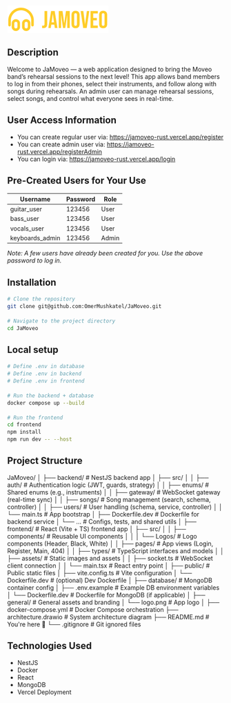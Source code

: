 ![Logo](https://github.com/OmerMushkatel/JaMoveo/blob/main/general/logo.png?raw=true)

## Description

Welcome to JaMoveo — a web application designed to bring the Moveo band’s rehearsal sessions to the next level!
This app allows band members to log in from their phones, select their instruments, and follow along with songs during rehearsals. An admin user can manage rehearsal sessions, select songs, and control what everyone sees in real-time.

## User Access Information

- You can create regular user via: https://jamoveo-rust.vercel.app/register
- You can create admin user via: https://jamoveo-rust.vercel.app/registerAdmin
- You can login via: https://jamoveo-rust.vercel.app/login

## Pre-Created Users for Your Use

| Username        | Password | Role  |
| --------------- | -------- | ----- |
| guitar_user     | 123456   | User  |
| bass_user       | 123456   | User  |
| vocals_user     | 123456   | User  |
| keyboards_admin | 123456   | Admin |

_Note: A few users have already been created for you. Use the above password to log in._

## Installation

```bash
# Clone the repository
git clone git@github.com:OmerMushkatel/JaMoveo.git

# Navigate to the project directory
cd JaMoveo
```

## Local setup

```bash
# Define .env in database
# Define .env in backend
# Define .env in frontend

# Run the backend + database
docker compose up --build

# Run the frontend
cd frontend
npm install
npm run dev -- --host
```

## Project Structure
JaMoveo/
│
├── backend/                   # NestJS backend app
│   ├── src/
│   │   ├── auth/              # Authentication logic (JWT, guards, strategy)
│   │   ├── enums/             # Shared enums (e.g., instruments)
│   │   ├── gateway/           # WebSocket gateway (real-time sync)
│   │   ├── songs/             # Song management (search, schema, controller)
│   │   ├── users/             # User handling (schema, service, controller)
│   │   └── main.ts            # App bootstrap
│   ├── Dockerfile.dev         # Dockerfile for backend service
│   └── ...                    # Configs, tests, and shared utils
│
├── frontend/                  # React (Vite + TS) frontend app
│   ├── src/
│   │   ├── components/        # Reusable UI components
│   │   │   └── Logos/         # Logo components (Header, Black, White)
│   │   ├── pages/             # App views (Login, Register, Main, 404)
│   │   ├── types/             # TypeScript interfaces and models
│   │   ├── assets/            # Static images and assets
│   │   ├── socket.ts          # WebSocket client connection
│   │   └── main.tsx           # React entry point
│   ├── public/                # Public static files
│   ├── vite.config.ts         # Vite configuration
│   └── Dockerfile.dev         # (optional) Dev Dockerfile
│
├── database/                  # MongoDB container config
│   ├── .env.example           # Example DB environment variables
│   └── Dockerfile.dev         # Dockerfile for MongoDB (if applicable)
│
├── general/                   # General assets and branding
│   └── logo.png               # App logo
│
├── docker-compose.yml         # Docker Compose orchestration
├── architecture.drawio        # System architecture diagram
├── README.md                  # You're here 📄
└── .gitignore                 # Git ignored files


## Technologies Used

- NestJS
- Docker
- React
- MongoDB
- Vercel Deployment
